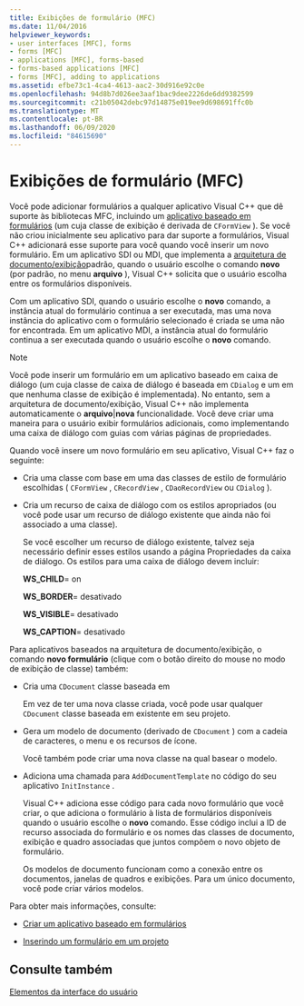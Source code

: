 ```yaml
---
title: Exibições de formulário (MFC)
ms.date: 11/04/2016
helpviewer_keywords:
- user interfaces [MFC], forms
- forms [MFC]
- applications [MFC], forms-based
- forms-based applications [MFC]
- forms [MFC], adding to applications
ms.assetid: efbe73c1-4ca4-4613-aac2-30d916e92c0e
ms.openlocfilehash: 94d8b7d026ee3aaf1bac9dee2226de6dd9382599
ms.sourcegitcommit: c21b05042debc97d14875e019ee9d698691ffc0b
ms.translationtype: MT
ms.contentlocale: pt-BR
ms.lasthandoff: 06/09/2020
ms.locfileid: "84615690"
---
```

# <a name="form-views-mfc"></a>Exibições de formulário (MFC)

Você pode adicionar formulários a qualquer aplicativo Visual C++ que dê suporte às bibliotecas MFC, incluindo um [aplicativo baseado em formulários](reference/creating-a-forms-based-mfc-application.md) (um cuja classe de exibição é derivada de `CFormView` ). Se você não criou inicialmente seu aplicativo para dar suporte a formulários, Visual C++ adicionará esse suporte para você quando você inserir um novo formulário. Em um aplicativo SDI ou MDI, que implementa a [arquitetura de documento/exibição](document-view-architecture.md)padrão, quando o usuário escolhe o comando **novo** (por padrão, no menu **arquivo** ), Visual C++ solicita que o usuário escolha entre os formulários disponíveis.

Com um aplicativo SDI, quando o usuário escolhe o **novo** comando, a instância atual do formulário continua a ser executada, mas uma nova instância do aplicativo com o formulário selecionado é criada se uma não for encontrada. Em um aplicativo MDI, a instância atual do formulário continua a ser executada quando o usuário escolhe o **novo** comando.

> [!NOTE]
> Você pode inserir um formulário em um aplicativo baseado em caixa de diálogo (um cuja classe de caixa de diálogo é baseada em `CDialog` e um em que nenhuma classe de exibição é implementada). No entanto, sem a arquitetura de documento/exibição, Visual C++ não implementa automaticamente o **arquivo**&#124;**nova** funcionalidade. Você deve criar uma maneira para o usuário exibir formulários adicionais, como implementando uma caixa de diálogo com guias com várias páginas de propriedades.

Quando você insere um novo formulário em seu aplicativo, Visual C++ faz o seguinte:

- Cria uma classe com base em uma das classes de estilo de formulário escolhidas ( `CFormView` , `CRecordView` , `CDaoRecordView` ou `CDialog` ).

- Cria um recurso de caixa de diálogo com os estilos apropriados (ou você pode usar um recurso de diálogo existente que ainda não foi associado a uma classe).

   Se você escolher um recurso de diálogo existente, talvez seja necessário definir esses estilos usando a página Propriedades da caixa de diálogo. Os estilos para uma caixa de diálogo devem incluir:

     **WS_CHILD**= on

     **WS_BORDER**= desativado

     **WS_VISIBLE**= desativado

     **WS_CAPTION**= desativado

Para aplicativos baseados na arquitetura de documento/exibição, o comando **novo formulário** (clique com o botão direito do mouse no modo de exibição de classe) também:

- Cria uma `CDocument` classe baseada em

   Em vez de ter uma nova classe criada, você pode usar qualquer `CDocument` classe baseada em existente em seu projeto.

- Gera um modelo de documento (derivado de `CDocument` ) com a cadeia de caracteres, o menu e os recursos de ícone.

   Você também pode criar uma nova classe na qual basear o modelo.

- Adiciona uma chamada para `AddDocumentTemplate` no código do seu aplicativo `InitInstance` .

   Visual C++ adiciona esse código para cada novo formulário que você criar, o que adiciona o formulário à lista de formulários disponíveis quando o usuário escolhe o **novo** comando. Esse código inclui a ID de recurso associada do formulário e os nomes das classes de documento, exibição e quadro associadas que juntos compõem o novo objeto de formulário.

   Os modelos de documento funcionam como a conexão entre os documentos, janelas de quadros e exibições. Para um único documento, você pode criar vários modelos.

Para obter mais informações, consulte:

- [Criar um aplicativo baseado em formulários](reference/creating-a-forms-based-mfc-application.md)

- [Inserindo um formulário em um projeto](inserting-a-form-into-a-project.md)

## <a name="see-also"></a>Consulte também

[Elementos da interface do usuário](user-interface-elements-mfc.md)
